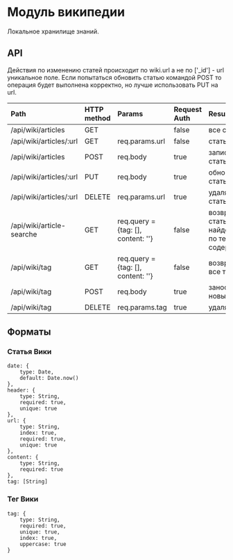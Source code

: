 # Модуль википедии
Локальное хранилище знаний.


## API
Действия по изменению статей происходит по wiki.url а не по ['_id'] - url уникальное поле.
Если попытаться обновить статью командой POST то операция будет выполнена корректно, но лучше использовать PUT на url.

| Path        | HTTP method | Params | Request Auth | Result |
| :---------- | :---------- | :----- | :----------- | :----- |
| /api/wiki/articles | GET |   | false | все статьи |
| /api/wiki/articles/:url | GET |  req.params.url  | false | статья |
| /api/wiki/articles | POST |  req.body | true | запись статьи |
| /api/wiki/articles/:url | PUT |  req.body | true | обновление статьи |
| /api/wiki/articles/:url | DELETE | req.params.url | true | удаляет статью |
| /api/wiki/article-searche | GET | req.query = {tag: [], content: ''} | false | возвращает статью найденную по тегу и содержанию |
| /api/wiki/tag | GET | req.query = {tag: [], content: ''} | false | возвращает все теги |
| /api/wiki/tag | POST | req.body | true | заносит новый тег |
| /api/wiki/tag | DELETE | req.params.tag | true | удаляет тег |


## Форматы
### Статья Вики
    date: {
        type: Date,
        default: Date.now()
    },
    header: {
        type: String,
        required: true,
        unique: true
    },
    url: {
        type: String,
        index: true,
        required: true,
        unique: true
    },
    content: {
        type: String,
        required: true
    },
    tag: [String]
### Тег Вики
    tag: {
        type: String,
        required: true,
        unique: true,
        index: true,
        uppercase: true
    }